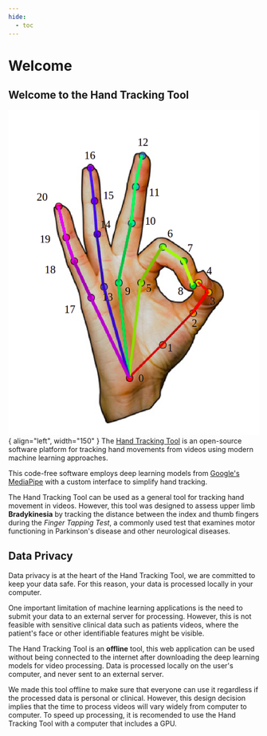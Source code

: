 ```yaml
---
hide:
  - toc
---
```


# Welcome 

## Welcome to the **Hand Tracking Tool**


![Hand Landmarks](114002639-acf37300-987a-11eb-9f98-81fea72d9792.png){ align="left", width="150" }
The [Hand Tracking Tool](https://dguari1.github.io/hand_tracking/) is an open-source software platform for tracking hand movements from videos using modern machine learning approaches. 

This code-free software employs deep learning models from [Google's MediaPipe](https://google.github.io/mediapipe/solutions/hands.html) with a custom interface to simplify hand tracking. 


The Hand Tracking Tool can be used as a general tool for tracking hand movement in videos. However, this tool was designed to assess upper limb **Bradykinesia** by tracking the distance between the index and thumb fingers during the *Finger Tapping Test*, a commonly used test that examines motor functioning in Parkinson's disease and other neurological diseases. 

## Data Privacy

Data privacy is at the heart of the Hand Tracking Tool, we are  committed to keep your data safe. For this reason, your data is processed locally in your computer. 

One important limitation of machine learning applications is the need to submit your data to an external server for processing. However, this is not feasible with sensitive clinical data such as patients videos, where the patient's face or other identifiable features might be visible.

The Hand Tracking Tool is an **offline** tool, this web application can be used without being connected to the internet after downloading the deep learning models for video processing. Data is processed locally on the user's computer, and never sent to an external server. 

We made this tool offline to make sure that everyone can use it regardless if the processed data is personal or clinical. However, this design decision implies that the time to process videos will vary widely from computer to computer. To speed up processing, it is recomended to use the Hand Tracking Tool with a computer that includes a GPU. 

